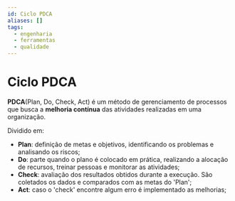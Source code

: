 ```yaml
---
id: Ciclo PDCA
aliases: []
tags:
  - engenharia
  - ferramentas
  - qualidade
---
```


# Ciclo PDCA

**PDCA**(Plan, Do, Check, Act) é um método de gerenciamento de processos que busca a **melhoria contínua** das atividades realizadas em uma organização.

Dividido em:

- **Plan**: definição de metas e objetivos, identificando os problemas e analisando os riscos;
- **Do**: parte quando o plano é colocado em prática, realizando a alocação de recursos, treinar pessoas e monitorar as atividades;
- **Check**: avaliação dos resultados obtidos durante a execução. São coletados os dados e comparados com as metas do 'Plan';
- **Act**: caso o 'check' encontre algum erro é implementado as melhorias;
